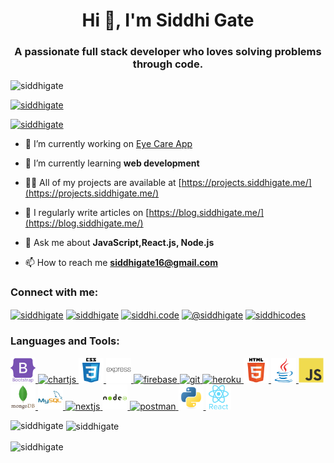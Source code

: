 <h1 align="center">Hi 👋, I'm Siddhi Gate</h1>
<h3 align="center">A passionate full stack developer who loves solving problems through code.</h3>

<p align="left"> <img src="https://komarev.com/ghpvc/?username=siddhigate&label=Profile%20views&color=0e75b6&style=flat" alt="siddhigate" /> </p>

<p align="left"> <a href="https://twitter.com/siddhigate" target="blank"><img src="https://img.shields.io/twitter/follow/siddhigate?logo=twitter&style=for-the-badge" alt="siddhigate" /></a> </p>

<p align="left"> <a href="https://www.linkedin.com/in/siddhigate" target="blank"><img src="https://img.shields.io/badge/LinkedIn-0077B5?style=for-the-badge&logo=linkedin&logoColor=white" alt="siddhigate" /></a> </p>

- 🔭 I’m currently working on [Eye Care App](https://github.com/siddhigate/eye-care)

- 🌱 I’m currently learning **web development**

- 👨‍💻 All of my projects are available at [https://projects.siddhigate.me/](https://projects.siddhigate.me/)

- 📝 I regularly write articles on [https://blog.siddhigate.me/](https://blog.siddhigate.me/)

- 💬 Ask me about **JavaScript,React.js, Node.js**

- 📫 How to reach me **siddhigate16@gmail.com**

<h3 align="left">Connect with me:</h3>
<p align="left">
<a href="https://twitter.com/siddhigate" target="blank"><img align="center" src="https://raw.githubusercontent.com/rahuldkjain/github-profile-readme-generator/master/src/images/icons/Social/twitter.svg" alt="siddhigate" height="30" width="40" /></a>
<a href="https://linkedin.com/in/siddhigate" target="blank"><img align="center" src="https://raw.githubusercontent.com/rahuldkjain/github-profile-readme-generator/master/src/images/icons/Social/linked-in-alt.svg" alt="siddhigate" height="30" width="40" /></a>
<a href="https://instagram.com/siddhi.code" target="blank"><img align="center" src="https://raw.githubusercontent.com/rahuldkjain/github-profile-readme-generator/master/src/images/icons/Social/instagram.svg" alt="siddhi.code" height="30" width="40" /></a>
<a href="https://hashnode.com/@siddhigate" target="blank"><img align="center" src="https://raw.githubusercontent.com/rahuldkjain/github-profile-readme-generator/master/src/images/icons/Social/hashnode.svg" alt="@siddhigate" height="30" width="40" /></a>
<a href="https://www.leetcode.com/siddhicodes" target="blank"><img align="center" src="https://raw.githubusercontent.com/rahuldkjain/github-profile-readme-generator/master/src/images/icons/Social/leet-code.svg" alt="siddhicodes" height="30" width="40" /></a>
</p>

<h3 align="left">Languages and Tools:</h3>
<p align="left"> <a href="https://getbootstrap.com" target="_blank" rel="noreferrer"> <img src="https://raw.githubusercontent.com/devicons/devicon/master/icons/bootstrap/bootstrap-plain-wordmark.svg" alt="bootstrap" width="40" height="40"/> </a> <a href="https://www.chartjs.org" target="_blank" rel="noreferrer"> <img src="https://www.chartjs.org/media/logo-title.svg" alt="chartjs" width="40" height="40"/> </a> <a href="https://www.w3schools.com/css/" target="_blank" rel="noreferrer"> <img src="https://raw.githubusercontent.com/devicons/devicon/master/icons/css3/css3-original-wordmark.svg" alt="css3" width="40" height="40"/> </a> <a href="https://expressjs.com" target="_blank" rel="noreferrer"> <img src="https://raw.githubusercontent.com/devicons/devicon/master/icons/express/express-original-wordmark.svg" alt="express" width="40" height="40"/> </a> <a href="https://firebase.google.com/" target="_blank" rel="noreferrer"> <img src="https://www.vectorlogo.zone/logos/firebase/firebase-icon.svg" alt="firebase" width="40" height="40"/> </a> <a href="https://git-scm.com/" target="_blank" rel="noreferrer"> <img src="https://www.vectorlogo.zone/logos/git-scm/git-scm-icon.svg" alt="git" width="40" height="40"/> </a> <a href="https://heroku.com" target="_blank" rel="noreferrer"> <img src="https://www.vectorlogo.zone/logos/heroku/heroku-icon.svg" alt="heroku" width="40" height="40"/> </a> <a href="https://www.w3.org/html/" target="_blank" rel="noreferrer"> <img src="https://raw.githubusercontent.com/devicons/devicon/master/icons/html5/html5-original-wordmark.svg" alt="html5" width="40" height="40"/> </a> <a href="https://www.java.com" target="_blank" rel="noreferrer"> <img src="https://raw.githubusercontent.com/devicons/devicon/master/icons/java/java-original.svg" alt="java" width="40" height="40"/> </a> <a href="https://developer.mozilla.org/en-US/docs/Web/JavaScript" target="_blank" rel="noreferrer"> <img src="https://raw.githubusercontent.com/devicons/devicon/master/icons/javascript/javascript-original.svg" alt="javascript" width="40" height="40"/> </a> <a href="https://www.mongodb.com/" target="_blank" rel="noreferrer"> <img src="https://raw.githubusercontent.com/devicons/devicon/master/icons/mongodb/mongodb-original-wordmark.svg" alt="mongodb" width="40" height="40"/> </a> <a href="https://www.mysql.com/" target="_blank" rel="noreferrer"> <img src="https://raw.githubusercontent.com/devicons/devicon/master/icons/mysql/mysql-original-wordmark.svg" alt="mysql" width="40" height="40"/> </a> <a href="https://nextjs.org/" target="_blank" rel="noreferrer"> <img src="https://cdn.worldvectorlogo.com/logos/nextjs-2.svg" alt="nextjs" width="40" height="40"/> </a> <a href="https://nodejs.org" target="_blank" rel="noreferrer"> <img src="https://raw.githubusercontent.com/devicons/devicon/master/icons/nodejs/nodejs-original-wordmark.svg" alt="nodejs" width="40" height="40"/> </a> <a href="https://postman.com" target="_blank" rel="noreferrer"> <img src="https://www.vectorlogo.zone/logos/getpostman/getpostman-icon.svg" alt="postman" width="40" height="40"/> </a> <a href="https://www.python.org" target="_blank" rel="noreferrer"> <img src="https://raw.githubusercontent.com/devicons/devicon/master/icons/python/python-original.svg" alt="python" width="40" height="40"/> </a> <a href="https://reactjs.org/" target="_blank" rel="noreferrer"> <img src="https://raw.githubusercontent.com/devicons/devicon/master/icons/react/react-original-wordmark.svg" alt="react" width="40" height="40"/> </a> </p>

<p><img align="left" src="https://github-readme-stats.vercel.app/api/top-langs?username=siddhigate&show_icons=true&locale=en&layout=compact" alt="siddhigate" /></p>

<p>&nbsp;<img align="center" src="https://github-readme-stats.vercel.app/api?username=siddhigate&show_icons=true&locale=en" alt="siddhigate" /></p>

<p><img align="center" src="https://github-readme-streak-stats.herokuapp.com/?user=siddhigate&" alt="siddhigate" /></p>
